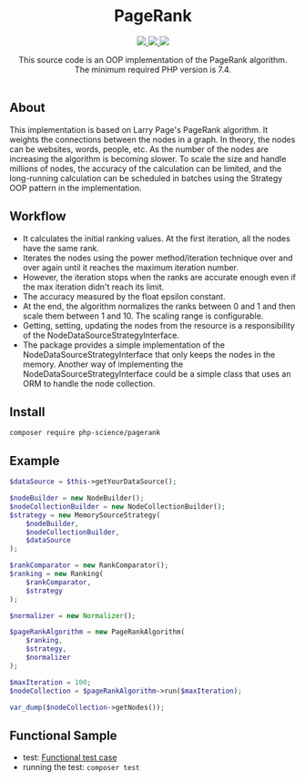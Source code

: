 <h1 align="center">
PageRank
</h1>

<p align="center">
	<a href="https://github.com/PHP-Science/PageRank/actions">
		<img src="https://github.com/php-science/pagerank/workflows/tests/badge.svg"/>
	</a>
	<a href="https://codecov.io/gh/PHP-Science/PageRank">
		<img src="https://codecov.io/gh/PHP-Science/PageRank/branch/master/graph/badge.svg"/>
	</a>
	<a href="https://packagist.org/packages/php-science/pagerank">
        <img src="https://poser.pugx.org/php-science/pagerank/v/stable.svg"/>
    </a>
</p>

<p align="center">
This source code is an OOP implementation of the PageRank algorithm.
<br />The minimum required PHP version is 7.4.
<br />
<br />
</p>

## About

This implementation is based on Larry Page's PageRank algorithm. It weights the connections between the nodes in a graph. 
In theory, the nodes can be websites, words, people, etc. As the number of the nodes are increasing the algorithm is 
becoming slower. To scale the size and handle millions of nodes, the accuracy of the calculation can be limited, and the 
long-running calculation can be scheduled in batches using the Strategy OOP pattern in the implementation. 

## Workflow

* It calculates the initial ranking values. At the first iteration, all the nodes have the same rank.
* Iterates the nodes using the power method/iteration technique over and over again until it reaches the maximum 
iteration number.
* However, the iteration stops when the ranks are accurate enough even if the max iteration didn't reach its limit.
* The accuracy measured by the float epsilon constant.
* At the end, the algorithm normalizes the ranks between 0 and 1 and then scale them between 1 and 10. The scaling range 
is configurable.
* Getting, setting, updating the nodes from the resource is a responsibility of the NodeDataSourceStrategyInterface.
* The package provides a simple implementation of the NodeDataSourceStrategyInterface that only keeps the nodes in the 
memory. Another way of implementing the NodeDataSourceStrategyInterface could be a simple class that uses an ORM to
handle the node collection.

## Install

```
composer require php-science/pagerank
```

## Example

```php
$dataSource = $this->getYourDataSource();

$nodeBuilder = new NodeBuilder();
$nodeCollectionBuilder = new NodeCollectionBuilder();
$strategy = new MemorySourceStrategy(
    $nodeBuilder,
    $nodeCollectionBuilder,
    $dataSource
);

$rankComparator = new RankComparator();
$ranking = new Ranking(
    $rankComparator,
    $strategy
);

$normalizer = new Normalizer();

$pageRankAlgorithm = new PageRankAlgorithm(
    $ranking,
    $strategy,
    $normalizer
);

$maxIteration = 100;
$nodeCollection = $pageRankAlgorithm->run($maxIteration);

var_dump($nodeCollection->getNodes());
```

## Functional Sample

* test: [Functional test case](https://github.com/PHP-Science/PageRank/blob/master/tests/functional/Service/PageRankAlgorithmTest.php)
* running the test: ```composer test```
